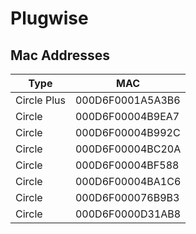# Plugwise

## Mac Addresses


| Type        | MAC              |
| ----------- | ---------------- |
| Circle Plus | 000D6F0001A5A3B6 |
| Circle      | 000D6F00004B9EA7 |
| Circle      | 000D6F00004B992C |
| Circle      | 000D6F00004BC20A |
| Circle      | 000D6F00004BF588 |
| Circle      | 000D6F00004BA1C6 |
| Circle      | 000D6F000076B9B3 |
| Circle      | 000D6F0000D31AB8 |